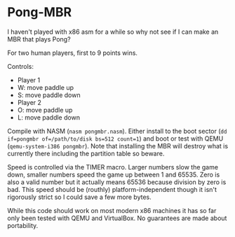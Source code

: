 Pong-MBR
========

I haven't played with x86 asm for a while so why not see if I can make an MBR that plays Pong?

For two human players, first to 9 points wins.

Controls:
- Player 1
 - W: move paddle up
 - S: move paddle down
- Player 2
 - O: move paddle up
 - L: move paddle down

Compile with NASM (`nasm pongmbr.nasm`).  Either install to the boot sector (`dd if=pongmbr of=/path/to/disk bs=512 count=1`) and boot or test with QEMU (`qemu-system-i386 pongmbr`).  Note that installing the MBR will destroy what is currently there including the partition table so beware.

Speed is controlled via the TIMER macro.  Larger numbers slow the game down, smaller numbers speed the game up between 1 and 65535.  Zero is also a valid number but it actually means 65536 because division by zero is bad.  This speed should be (routhly) platform-independent though it isn't rigorously strict so I could save a few more bytes.

While this code should work on most modern x86 machines it has so far only been tested with QEMU and VirtualBox. No guarantees are made about portability.
